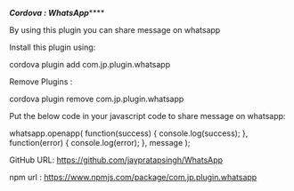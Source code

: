 *************Cordova : WhatsApp*****************

By using this plugin you can share message on whatsapp


Install this plugin using:

cordova plugin add com.jp.plugin.whatsapp



Remove Plugins :

cordova plugin remove com.jp.plugin.whatsapp



Put the below code in your javascript code to share message on whatsapp: 

whatsapp.openapp(
	function(success)
	{
            console.log(success);
        }, 
	function(error)
	{
            console.log(error);
        },
	message
    );


GitHub URL:   https://github.com/jaypratapsingh/WhatsApp

npm url :     https://www.npmjs.com/package/com.jp.plugin.whatsapp